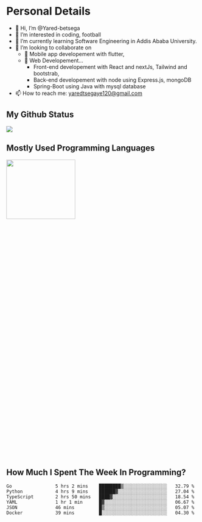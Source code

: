 <h1>Personal Details</h1>

- 👋 Hi, I’m @Yared-betsega
- 👀 I’m interested in coding, football
- 🌱 I’m currently learning Software Engineering in Addis Ababa University.
- 💞️ I’m looking to collaborate on
  - 💞️ Mobile app developement with flutter, 
  - 💞️ Web Developement...
    - Front-end developement with React and nextJs, Tailwind and bootstrab, 
    - Back-end developement with node using Express.js, mongoDB
    - Spring-Boot using Java with mysql database
- 📫 How to reach me: yaredtsegaye120@gmail.com

<h2>My Github Status</h2>
<img src = "https://github-readme-stats.vercel.app/api?username=Yared-betsega&&show_icons=true&title_color=ffffff&icon_color=bb2acf&text_color=daf7dc&bg_color=151515"/>

<h2>Mostly Used Programming Languages</h2>
<img  src="https://wakatime.com/share/@yared/2ea83f02-29da-45b1-ac83-e77e61ce9fc0.svg" width = "60%" height = "20%"/>



<h2>How Much I Spent The Week In Programming?</h2>
<!--START_SECTION:waka-->

```text
Go                5 hrs 2 mins    ████████▒░░░░░░░░░░░░░░░░   32.79 %
Python            4 hrs 9 mins    ██████▓░░░░░░░░░░░░░░░░░░   27.04 %
TypeScript        2 hrs 50 mins   ████▓░░░░░░░░░░░░░░░░░░░░   18.54 %
YAML              1 hr 1 min      █▓░░░░░░░░░░░░░░░░░░░░░░░   06.67 %
JSON              46 mins         █▒░░░░░░░░░░░░░░░░░░░░░░░   05.07 %
Docker            39 mins         █░░░░░░░░░░░░░░░░░░░░░░░░   04.30 %
```

<!--END_SECTION:waka-->

